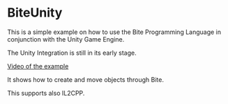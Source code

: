 # BiteUnity

This is a simple example on how to use the Bite Programming Language in conjunction with the Unity Game Engine.

The Unity Integration is still in its early stage.

[Video of the example](https://www.youtube.com/embed/84iRh7uGT44)

It shows how to create and move objects through Bite.

This supports also IL2CPP.
